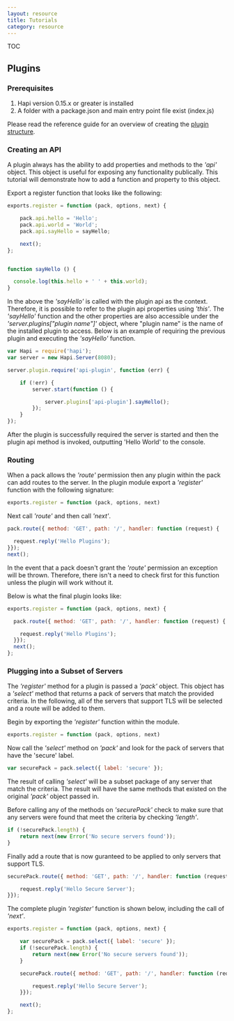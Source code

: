 ```yaml
---
layout: resource
title: Tutorials
category: resource
---
```

TOC

## Plugins

### Prerequisites

1. Hapi version 0.15.x or greater is installed
2. A folder with a package.json and main entry point file exist (index.js)

Please read the reference guide for an overview of creating the [plugin structure](docs/Reference.md#creating-a-plugin).

### Creating an API

A plugin always has the ability to add properties and methods to the _'api'_ object.  This object is useful for exposing any functionality publically.  This tutorial will demonstrate how to add a function and property to this object.

Export a register function that looks like the following:

```javascript
exports.register = function (pack, options, next) {

    pack.api.hello = 'Hello';
    pack.api.world = 'World';
    pack.api.sayHello = sayHello;

    next();
};


function sayHello () {

  console.log(this.hello + ' ' + this.world);
}
```

In the above the _'sayHello'_ is called with the plugin api as the context.  Therefore, it is possible to refer to the plugin api properties using _'this'_.  The _'sayHello'_ function and the other properties are also accessible under the _'server.plugins["plugin name"]'_ object, where "plugin name" is the name of the installed plugin to access.  Below is an example of requiring the previous plugin and executing the _'sayHello'_ function.

```javascript
var Hapi = require('hapi');
var server = new Hapi.Server(8080);

server.plugin.require('api-plugin', function (err) {

    if (!err) {
        server.start(function () {

            server.plugins['api-plugin'].sayHello();
        });
    }
});
```

After the plugin is successfully required the server is started and then the plugin api method is invoked, outputting 'Hello World' to the console.

### Routing

When a pack allows the _'route'_ permission then any plugin within the pack can add routes to the server.  In the plugin module export a _'register'_ function with the following signature:

```javascript
exports.register = function (pack, options, next)
```

Next call _'route'_ and then call _'next'_.

```javascript
pack.route({ method: 'GET', path: '/', handler: function (request) {

  request.reply('Hello Plugins');
}});
next();
```

In the event that a pack doesn't grant the _'route'_ permission an exception will be thrown.  Therefore, there isn't a need to check first for this function unless the plugin will work without it.

Below is what the final plugin looks like:

```javascript
exports.register = function (pack, options, next) {

  pack.route({ method: 'GET', path: '/', handler: function (request) {

    request.reply('Hello Plugins');
  }});
  next();
};
```

### Plugging into a Subset of Servers

The _'register'_ method for a plugin is passed a _'pack'_ object.  This object has a _'select'_ method that returns a pack of servers that match the provided criteria.  In the following, all of the servers that support TLS will be selected and a route will be added to them.

Begin by exporting the _'register'_ function within the module.

```javascript
exports.register = function (pack, options, next)
```

Now call the _'select'_ method on _'pack'_ and look for the pack of servers that have the 'secure' label.

```javascript
var securePack = pack.select({ label: 'secure' });
```

The result of calling _'select'_ will be a subset package of any server that match the criteria.  The result will have the same methods that existed on the original _'pack'_ object passed in.

Before calling any of the methods on _'securePack'_ check to make sure that any servers were found that meet the criteria by checking _'length'_.

```javascript
if (!securePack.length) {
    return next(new Error('No secure servers found'));
}
```

Finally add a route that is now guranteed to be applied to only servers that support TLS.

```javascript
securePack.route({ method: 'GET', path: '/', handler: function (request) {

    request.reply('Hello Secure Server');
}});
```

The complete plugin _'register'_ function is shown below, including the call of _'next'_.

```javascript
exports.register = function (pack, options, next) {

    var securePack = pack.select({ label: 'secure' });
    if (!securePack.length) {
        return next(new Error('No secure servers found'));
    }

    securePack.route({ method: 'GET', path: '/', handler: function (request) {

        request.reply('Hello Secure Server');
    }});

    next();
};
```